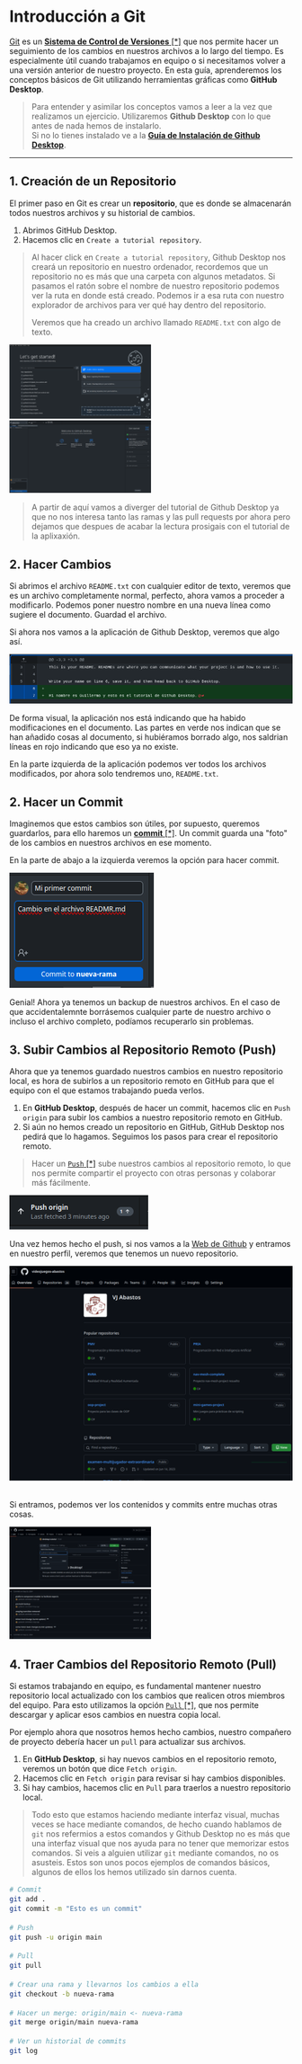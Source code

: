 <!-- # Git

[Git](https://git-scm.com/) es un [Sistema de Control de Versiones [*]](concepts.md#sistema-de-control-de-versiones) que nos permite gestionar y hacer un seguimiento de los cambios en nuestros archivos a lo largo del tiempo. Es utilizado para mantener un historial de modificaciones, facilitando la colaboración en proyectos de software.

> Git es extenso y complejo aunque hay mucha [documentación](https://git-scm.com/docs) y tutoriales.

> Es un software [FOSS](https://git-scm.com/about/free-and-open-source) y es utilizado por grandes empresas en el sector tecnológico como Google, Linkedin, Netflix, Twitter o Linux entre otras, puedes ver más información en su [página principal](https://git-scm.com/).

> Como curiosidad, uno de sus creadores es [Linus Torvals](https://es.wikipedia.org/wiki/Linus_Torvalds), padre del Kernel de Linux. -->

# Introducción a Git

[Git](https://git-scm.com/) es un [**Sistema de Control de Versiones** [*]](concepts.md#sistema-de-control-de-versiones) que nos permite hacer un seguimiento de los cambios en nuestros archivos a lo largo del tiempo. Es especialmente útil cuando trabajamos en equipo o si necesitamos volver a una versión anterior de nuestro proyecto. En esta guía, aprenderemos los conceptos básicos de Git utilizando herramientas gráficas como **GitHub Desktop**.

> Para entender y asimilar los conceptos vamos a leer a la vez que realizamos un ejercicio. Utilizaremos **Github Desktop** con lo que antes de nada hemos de instalarlo.  
> Si no lo tienes instalado ve a la [**Guía de Instalación de Github Desktop**](github-desktop-install.md).


---

## 1. Creación de un Repositorio

El primer paso en Git es crear un **repositorio**, que es donde se almacenarán todos nuestros archivos y su historial de cambios.

1. Abrimos GitHub Desktop.
2. Hacemos clic en `Create a tutorial repository`.

> Al hacer click en `Create a tutorial repository`, Github Desktop nos creará un repositorio en nuestro ordenador, recordemos que un repositorio no es más que una carpeta con algunos metadatos. Si pasamos el ratón sobre el nombre de nuestro repositorio podemos ver la ruta en donde está creado. Podemos ir a esa ruta con nuestro explorador de archivos para ver qué hay dentro del repositorio.
>
> Veremos que ha creado un archivo llamado `README.txt` con algo de texto.

<img src="assets/images/gd-start-tutorial.png" alt="Create a repositorio tutorial" width="50%" />
<img src="assets/images/gd-tutorial-whereis.png" alt="Localizar repositorio" width="50%" />


> A partir de aquí vamos a diverger del tutorial de Github Desktop ya que no nos interesa tanto las ramas y las pull requests por ahora pero dejamos que despues de acabar la lectura prosigais con el tutorial de la aplixaxión.

## 2. Hacer Cambios

Si abrimos el archivo `README.txt` con cualquier editor de texto, veremos que es un archivo completamente normal, perfecto, ahora vamos a proceder a modificarlo. Podemos poner nuestro nombre en una nueva línea como sugiere el documento. Guardad el archivo.

Si ahora nos vamos a la aplicación de Github Desktop, veremos que algo así.

<img src="assets/images/gd-file-changes.png" alt="Create a repositorio tutorial" />

De forma visual, la aplicación nos está indicando que ha habido modificaciones en el documento. Las partes en verde nos indican que se han añadido cosas al documento, si hubiéramos borrado algo, nos saldrian líneas en rojo indicando que eso ya no existe.

En la parte izquierda de la aplicación podemos ver todos los archivos modificados, por ahora solo tendremos uno, `README.txt`.


## 2. Hacer un Commit

Imaginemos que estos cambios son útiles, por supuesto, queremos guardarlos, para ello haremos un [**commit** [*]](concepts.md#commit). Un commit guarda una "foto" de los cambios en nuestros archivos en ese momento.

En la parte de abajo a la izquierda veremos la opción para hacer commit.

<img src="assets/images/gd-first-commit.png" alt="Hacer un commit" />

Genial! Ahora ya tenemos un backup de nuestros archivos. En el caso de que accidentalemnte borrásemos cualquier parte de nuestro archivo o incluso el archivo completo, podíamos recuperarlo sin problemas.


## 3. Subir Cambios al Repositorio Remoto (Push)

Ahora que ya tenemos guardado nuestros cambios en nuestro repositorio local, es hora de subirlos a un repositorio remoto en GitHub para que el equipo con el que estamos trabajando pueda verlos.


1. En **GitHub Desktop**, después de hacer un commit, hacemos clic en `Push origin` para subir los cambios a nuestro repositorio remoto en GitHub.
2. Si aún no hemos creado un repositorio en GitHub, GitHub Desktop nos pedirá que lo hagamos. Seguimos los pasos para crear el repositorio remoto.

> Hacer un [`Push` [*]](concepts.md#push) sube nuestros cambios al repositorio remoto, lo que nos permite compartir el proyecto con otras personas y colaborar más fácilmente.

<img src="assets/images/gd-push-origin.png" alt="Hacer un push" />

Una vez hemos hecho el push, si nos vamos a la [Web de Github](https://github.com/) y entramos en nuestro perfil, veremos que tenemos un nuevo repositorio.

<img src="assets/images/gh-repos.png" alt="Github repos" />
<br>
<br>

Si entramos, podemos ver los contenidos y commits entre muchas otras cosas.

<img src="assets/images/gh-repo.png" alt="Github repo" width="50%" />
<img src="assets/images/gh-commits.png" alt="Github commits" width="50%" />



## 4. Traer Cambios del Repositorio Remoto (Pull)

Si estamos trabajando en equipo, es fundamental mantener nuestro repositorio local actualizado con los cambios que realicen otros miembros del equipo. Para esto utilizamos la opción [`Pull` [*]](concepts.md#pull), que nos permite descargar y aplicar esos cambios en nuestra copia local.

Por ejemplo ahora que nosotros hemos hecho cambios, nuestro compañero de proyecto debería hacer un `pull` para actualizar sus archivos.

1. En **GitHub Desktop**, si hay nuevos cambios en el repositorio remoto, veremos un botón que dice `Fetch origin`.
2. Hacemos clic en `Fetch origin` para revisar si hay cambios disponibles.
3. Si hay cambios, hacemos clic en `Pull` para traerlos a nuestro repositorio local.


> Todo esto que estamos haciendo mediante interfaz visual, muchas veces se hace mediante comandos, de hecho cuando hablamos de `git` nos refermios a estos comandos y Github Desktop no es más que una interfaz visual que nos ayuda para no tener que memorizar estos comandos. Si veis a alguien utilizar `git` mediante comandos, no os asusteis. Estos son unos pocos ejemplos de comandos básicos, algunos de ellos los hemos utilizado sin darnos cuenta.

```bash
# Commit
git add .
git commit -m "Esto es un commit"

# Push
git push -u origin main

# Pull
git pull

# Crear una rama y llevarnos los cambios a ella
git checkout -b nueva-rama

# Hacer un merge: origin/main <- nueva-rama
git merge origin/main nueva-rama

# Ver un historial de commits
git log

```